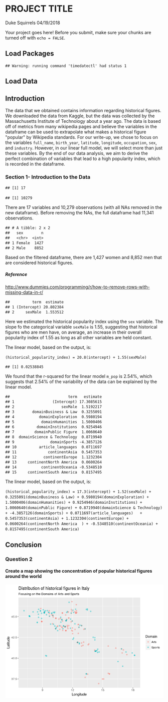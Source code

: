 PROJECT TITLE
================
Duke Squirrels
04/19/2018

Your project goes here! Before you submit, make sure your chunks are turned off with `echo = FALSE`.

Load Packages
-------------

    ## Warning: running command 'timedatectl' had status 1

Load Data
---------

Introduction
------------

The data that we obtained contains information regarding historical figures. We downloaded the data from Kaggle, but the data was collected by the Massachusetts Institute of Technology about a year ago. The data is based off of metrics from many wikipedia pages and believe the variables in the dataframe can be used to extrapolate what makes a historical figure "popular" by Wikipedia standards. For our write-up, we chose to focus on the variables `full_name`, `birth_year`, `latitude`, `longitude`, `occupation`, `sex`, and `industry`. However, in our linear full model, we will select more than just these variables. By the end of our data analysis, we aim to derive the perfect combination of variables that lead to a high popularity index, which is recorded in the dataframe.

### Section 1- Introduction to the Data

    ## [1] 17

    ## [1] 10279

There are 17 variables and 10,279 observations (with all NAs removed in the new dataframe). Before removing the NAs, the full dataframe had 11,341 observations.

    ## # A tibble: 2 x 2
    ##   sex        n
    ##   <chr>  <int>
    ## 1 Female  1427
    ## 2 Male    8852

Based on the filtered dataframe, there are 1,427 women and 8,852 men that are considered historical figures.

##### Reference

<http://www.dummies.com/programming/r/how-to-remove-rows-with-missing-data-in-r/>

    ##          term  estimate
    ## 1 (Intercept) 20.802384
    ## 2     sexMale  1.553512

Here we estimated the historical popularity index using the `sex` variable. The slope fo the categorical variable `sexMale` is 1.55, suggesting that historical figures who are men have, on average, an increase in their overall popularity index of 1.55 as long as all other variables are held constant.

The linear model, based on the output, is:

`(historical_popularity_index) = 20.8(intercept) + 1.55(sexMale)`

    ## [1] 0.02538845

We found that the r-squared for the linear model `m_pop` is 2.54%, which suggests that 2.54% of the variability of the data can be explained by the linear model.

    ##                          term   estimate
    ## 1                 (Intercept) 17.3085615
    ## 2                     sexMale  1.5192217
    ## 3        domainBusiness & Law  0.3255091
    ## 4           domainExploration  0.5980194
    ## 5            domainHumanities  1.5000406
    ## 6          domainInstitutions  0.9254946
    ## 7         domainPublic Figure  1.0060640
    ## 8  domainScience & Technology  0.8719940
    ## 9                domainSports -4.3857126
    ## 10          article_languages  0.0711697
    ## 11              continentAsia  0.5457353
    ## 12            continentEurope  1.1232304
    ## 13     continentNorth America  0.0600264
    ## 14           continentOceania -0.5348510
    ## 15     continentSouth America  0.8157495

The linear model, based on the output, is:

`(historical_popularity_index) = 17.3(intercept) + 1.52(sexMale) + 0.3255091(domainBusiness & Law) + 0.5980194(domainExploration) + 1.5000406(domainHumanities) + 0.9254946(domainInstitutions) + 1.0060640(domainPublic Figure) + 0.8719940(domainScience & Technology) + -4.3857126(domainSports) + 0.0711697(article_languages)   + 0.5457353(continentAsia) + 1.1232304(continentEurope) + 0.0600264(continentNorth America  ) + -0.5348510(continentOceania) + 0.8157495(continentSouth America)`

Conclusion
----------

### Question 2

#### Create a map showing the concentration of popular historical figures around the world

![](project_files/figure-markdown_github/Italy-1.png)
